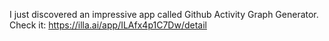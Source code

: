 I just discovered an impressive app called Github Activity Graph Generator. Check it: https://illa.ai/app/ILAfx4p1C7Dw/detail
